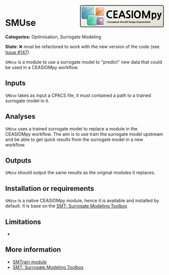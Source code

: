 
<img align="right" height="70" src="../../documents/logos/CEASIOMpy_banner_main.png">

# SMUse

**Categories:** Optimisation, Surrogate Modeling

**State**: :x: must be refactored to work with the new version of the code (see [Issue #147](https://github.com/cfsengineering/CEASIOMpy/issues/147))

`SMUse` is a module to use a surrogate model to "predict" new data that could be used in a CEASIOMpy workflow.

## Inputs

`SMUse` takes as input a CPACS file, it must contained a path to a trained surrogate model in it.

## Analyses

`SMUse` uses a trained surrogate model to replace a module in the CEASIOMpy workflow. The aim is to use train the surrogate model upstream and be able to get quick results from the surrogate model in a new workflow.

## Outputs

`SMUse` should output the same results as the original modules it replaces.

## Installation or requirements

`SMUse` is a native CEASIOMpy module, hence it is available and installed by default. It is base on the [SMT: Surrogate Modeling Toolbox](https://smt.readthedocs.io/en/latest/)

## Limitations

-

## More information

- [SMTrain module](../SMTrain/README.md)
- [SMT: Surrogate Modeling Toolbox](https://smt.readthedocs.io/en/latest/)
